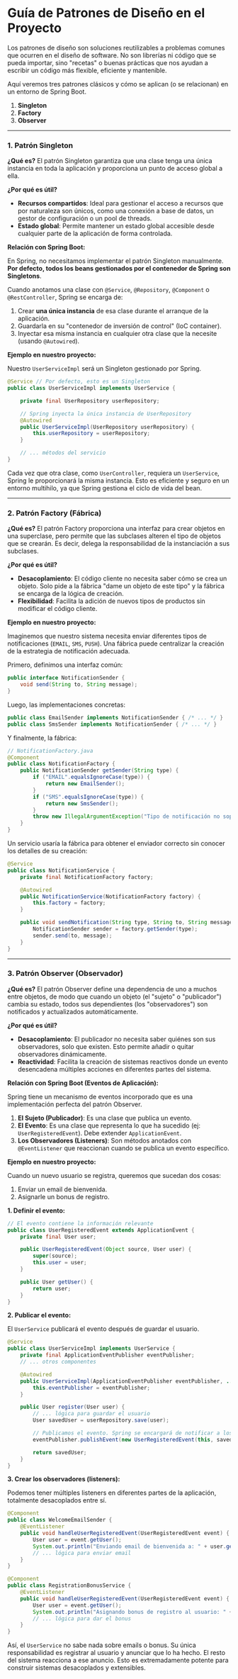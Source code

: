 # Guía de Patrones de Diseño en el Proyecto

Los patrones de diseño son soluciones reutilizables a problemas comunes que ocurren en el diseño de software. No son librerías ni código que se pueda importar, sino "recetas" o buenas prácticas que nos ayudan a escribir un código más flexible, eficiente y mantenible.

Aquí veremos tres patrones clásicos y cómo se aplican (o se relacionan) en un entorno de Spring Boot.

1.  **Singleton**
2.  **Factory**
3.  **Observer**

---

### 1. Patrón Singleton

**¿Qué es?** El patrón Singleton garantiza que una clase tenga una única instancia en toda la aplicación y proporciona un punto de acceso global a ella.

**¿Por qué es útil?**
*   **Recursos compartidos**: Ideal para gestionar el acceso a recursos que por naturaleza son únicos, como una conexión a base de datos, un gestor de configuración o un pool de threads.
*   **Estado global**: Permite mantener un estado global accesible desde cualquier parte de la aplicación de forma controlada.

**Relación con Spring Boot:**

En Spring, no necesitamos implementar el patrón Singleton manualmente. **Por defecto, todos los beans gestionados por el contenedor de Spring son Singletons**.

Cuando anotamos una clase con `@Service`, `@Repository`, `@Component` o `@RestController`, Spring se encarga de:
1.  Crear **una única instancia** de esa clase durante el arranque de la aplicación.
2.  Guardarla en su "contenedor de inversión de control" (IoC container).
3.  Inyectar esa misma instancia en cualquier otra clase que la necesite (usando `@Autowired`).

**Ejemplo en nuestro proyecto:**

Nuestro `UserServiceImpl` será un Singleton gestionado por Spring.

```java
@Service // Por defecto, esto es un Singleton
public class UserServiceImpl implements UserService {

    private final UserRepository userRepository;

    // Spring inyecta la única instancia de UserRepository
    @Autowired
    public UserServiceImpl(UserRepository userRepository) {
        this.userRepository = userRepository;
    }

    // ... métodos del servicio
}
```

Cada vez que otra clase, como `UserController`, requiera un `UserService`, Spring le proporcionará la misma instancia. Esto es eficiente y seguro en un entorno multihilo, ya que Spring gestiona el ciclo de vida del bean.

---

### 2. Patrón Factory (Fábrica)

**¿Qué es?** El patrón Factory proporciona una interfaz para crear objetos en una superclase, pero permite que las subclases alteren el tipo de objetos que se crearán. Es decir, delega la responsabilidad de la instanciación a sus subclases.

**¿Por qué es útil?**
*   **Desacoplamiento**: El código cliente no necesita saber cómo se crea un objeto. Solo pide a la fábrica "dame un objeto de este tipo" y la fábrica se encarga de la lógica de creación.
*   **Flexibilidad**: Facilita la adición de nuevos tipos de productos sin modificar el código cliente.

**Ejemplo en nuestro proyecto:**

Imaginemos que nuestro sistema necesita enviar diferentes tipos de notificaciones (`EMAIL`, `SMS`, `PUSH`). Una fábrica puede centralizar la creación de la estrategia de notificación adecuada.

Primero, definimos una interfaz común:

```java
public interface NotificationSender {
    void send(String to, String message);
}
```

Luego, las implementaciones concretas:

```java
public class EmailSender implements NotificationSender { /* ... */ }
public class SmsSender implements NotificationSender { /* ... */ }
```

Y finalmente, la fábrica:

```java
// NotificationFactory.java
@Component
public class NotificationFactory {
    public NotificationSender getSender(String type) {
        if ("EMAIL".equalsIgnoreCase(type)) {
            return new EmailSender();
        }
        if ("SMS".equalsIgnoreCase(type)) {
            return new SmsSender();
        }
        throw new IllegalArgumentException("Tipo de notificación no soportado: " + type);
    }
}
```

Un servicio usaría la fábrica para obtener el enviador correcto sin conocer los detalles de su creación:

```java
@Service
public class NotificationService {
    private final NotificationFactory factory;

    @Autowired
    public NotificationService(NotificationFactory factory) {
        this.factory = factory;
    }

    public void sendNotification(String type, String to, String message) {
        NotificationSender sender = factory.getSender(type);
        sender.send(to, message);
    }
}
```

---

### 3. Patrón Observer (Observador)

**¿Qué es?** El patrón Observer define una dependencia de uno a muchos entre objetos, de modo que cuando un objeto (el "sujeto" o "publicador") cambia su estado, todos sus dependientes (los "observadores") son notificados y actualizados automáticamente.

**¿Por qué es útil?**
*   **Desacoplamiento**: El publicador no necesita saber quiénes son sus observadores, solo que existen. Esto permite añadir o quitar observadores dinámicamente.
*   **Reactividad**: Facilita la creación de sistemas reactivos donde un evento desencadena múltiples acciones en diferentes partes del sistema.

**Relación con Spring Boot (Eventos de Aplicación):**

Spring tiene un mecanismo de eventos incorporado que es una implementación perfecta del patrón Observer.

1.  **El Sujeto (Publicador)**: Es una clase que publica un evento.
2.  **El Evento**: Es una clase que representa lo que ha sucedido (ej: `UserRegisteredEvent`). Debe extender `ApplicationEvent`.
3.  **Los Observadores (Listeners)**: Son métodos anotados con `@EventListener` que reaccionan cuando se publica un evento específico.

**Ejemplo en nuestro proyecto:**

Cuando un nuevo usuario se registra, queremos que sucedan dos cosas:
1.  Enviar un email de bienvenida.
2.  Asignarle un bonus de registro.

**1. Definir el evento:**

```java
// El evento contiene la información relevante
public class UserRegisteredEvent extends ApplicationEvent {
    private final User user;

    public UserRegisteredEvent(Object source, User user) {
        super(source);
        this.user = user;
    }

    public User getUser() {
        return user;
    }
}
```

**2. Publicar el evento:**

El `UserService` publicará el evento después de guardar el usuario.

```java
@Service
public class UserServiceImpl implements UserService {
    private final ApplicationEventPublisher eventPublisher;
    // ... otros componentes

    @Autowired
    public UserServiceImpl(ApplicationEventPublisher eventPublisher, ...) {
        this.eventPublisher = eventPublisher;
    }

    public User register(User user) {
        // ... lógica para guardar el usuario
        User savedUser = userRepository.save(user);

        // Publicamos el evento. Spring se encargará de notificar a los listeners.
        eventPublisher.publishEvent(new UserRegisteredEvent(this, savedUser));

        return savedUser;
    }
}
```

**3. Crear los observadores (listeners):**

Podemos tener múltiples listeners en diferentes partes de la aplicación, totalmente desacoplados entre sí.

```java
@Component
public class WelcomeEmailSender {
    @EventListener
    public void handleUserRegisteredEvent(UserRegisteredEvent event) {
        User user = event.getUser();
        System.out.println("Enviando email de bienvenida a: " + user.getEmail());
        // ... lógica para enviar email
    }
}

@Component
public class RegistrationBonusService {
    @EventListener
    public void handleUserRegisteredEvent(UserRegisteredEvent event) {
        User user = event.getUser();
        System.out.println("Asignando bonus de registro al usuario: " + user.getUsername());
        // ... lógica para dar el bonus
    }
}
```

Así, el `UserService` no sabe nada sobre emails o bonus. Su única responsabilidad es registrar al usuario y anunciar que lo ha hecho. El resto del sistema reacciona a ese anuncio. Esto es extremadamente potente para construir sistemas desacoplados y extensibles.
